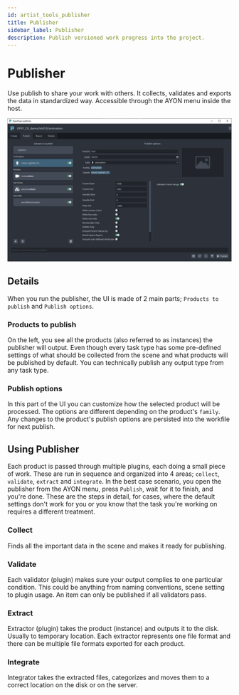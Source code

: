```yaml
---
id: artist_tools_publisher
title: Publisher
sidebar_label: Publisher
description: Publish versioned work progress into the project.
---
```


# Publisher

Use publish to share your work with others. It collects, validates and exports the data in standardized way. Accessible through the AYON menu inside the host.

![Publisher](assets/core/artist/artist_tools_publisher01.png)

## Details

When you run the publisher, the UI is made of 2 main parts; `Products to publish` and `Publish options`.

### Products to publish
On the left, you see all the products (also referred to as instances) the publisher will output.
Even though every task type has some pre-defined settings of what should be collected from the scene and what products will be published by default. You can technically publish any output type from any task type.

### Publish options
In this part of the UI you can customize how the selected product will be processed. The options are different depending on the product's `family`. Any changes to the product's publish options are persisted into the workfile for next publish.

## Using Publisher

Each product is passed through multiple plugins, each doing a small piece of work. These are run in sequence and organized into 4 areas; `collect`, `validate`, `extract` and `integrate`.
In the best case scenario, you open the publisher from the AYON menu, press `Publish`, wait for it to finish, and you're done.
These are the steps in detail, for cases, where the default settings don't work for you or you know that the task you're working on requires a different treatment.

### Collect

Finds all the important data in the scene and makes it ready for publishing.

### Validate

Each validator (plugin) makes sure your output complies to one particular condition. This could be anything from naming conventions, scene setting to plugin usage. An item can only be published if all validators pass.

### Extract

Extractor (plugin) takes the product (instance) and outputs it to the disk. Usually to temporary location. Each extractor represents one file format and there can be multiple file formats exported for each product.

### Integrate

Integrator takes the extracted files, categorizes and moves them to a correct location on the disk or on the server.

